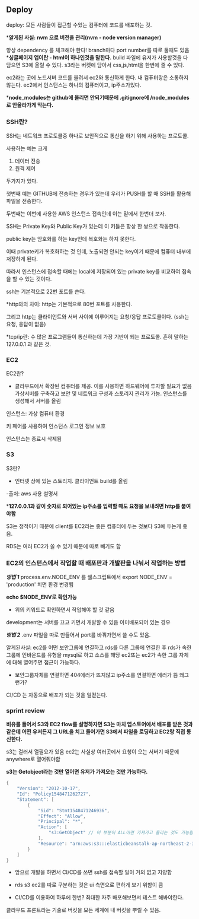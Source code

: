 ## Deploy

deploy: 모든 사람들이 접근할 수있는 컴퓨터에 코드를 배포하는 것.

***알게된 사실: nvm 으로 버전을 관리(nvm - node version manager)**

항상 dependency 를 체크해야 한다!
branch마다 port number를 따로 둘때도 있음
***싱글페이지 앱이란 - html이 하나인것을 말한다.**
build 파일에 유저가 사용할것을 다 담으면 S3에 올릴 수 있다.
s3라는 버켓에 담아서 css,js,html을 한번에 줄 수 있다.

ec2라는 곳에 노드서버 코드를 올려서 ec2와 통신하게 한다. 내 컴퓨터랑은 소통하지 않는다.
ec2에서 인스턴스는 하나의 컴퓨터이고,  ip주소가있다.

***node_modules는 github에 올리면 안되기때문에 .gitignore에 /node_modules로 안올라가게 막는다.**

### SSH란?

SSH는 네트워크 프로토콜중 하나로 보안적으로 통신을 하기 위해 사용하는 프로토콜.

사용하는 예는 크게 

1. 데이터 전송
2. 원격 제어

두가지가 있다. 

첫번째 예는 GITHUB에 전송하는 경우가 있는데 우리가 PUSH를 할 때 SSH를 활용해 파일을 전송한다.

두번째는 이번에 사용한 AWS 인스턴스 접속인데 이는 밑에서 한번더 보자.

SSH는 Private Key와 Public Key가 있는데 이 키들은 항상 한 쌍으로 작동한다.

public key는 암호화를 하는 key인데 복호화는 하지 못한다.

이때 private키가 복호화하는 것 인데, 노출되면 안되는 key이기 때문에 컴퓨터 내부에 저장하게 된다.

따라서 인스턴스에 접속할 때에는 local에 저장되어 있는 private key를 비교하여 접속을 할 수 있는 것이다.

ssh는 기본적으로 22번 포트를 쓴다.



*http와의 차이: http는 기본적으로 80번 포트를 사용한다. 

그리고 http는 클라이언트와 서버 사이에 이루어지는 요청/응답 프로토콜이다. (ssh는 요청, 응답이 없음)

*tcp/ip란: 수 많은 프로그램들이 통신하는데 가장 기반이 되는 프로토콜. 흔히 말하는 127.0.0.1 과 같은 것.

### EC2

EC2란?

- 클라우드에서 확장된 컴퓨터를 제공. 이를 사용하면 하드웨어에 투자할 필요가 없음 가상서버를 구축하고 보안 및 네트워크 구성과 스토리지 관리가 가능.  인스턴스를 생성해서 서버를 올림

인스턴스: 가상 컴퓨터 환경

키 페어를 사용하여 인스턴스 로그인 정보 보호

인스턴스는 종료시 삭제됨

### S3

S3란?

- 인터넷 상에 있는 스토리지. 클라이언트 build를 올림

-출처: aws 사용 설명서



***127.0.0.1과 같이 숫자로 되어있는 ip주소를 입력할 때도 요청을 보내려면 http를 붙여야함**



S3는 정적이기 때문에 client를 EC2라는 좋은 컴퓨터에 두는 것보다 S3에 두는게 좋음.

RDS는 여러 EC2가 쓸 수 있기 때문에 따로 빼기도 함

 

### EC2의 인스턴스에서 작업할 때 배포판과 개발판을 나눠서 작업하는 방법

***방법 1***    process.env.NODE_ENV 를 쉘스크립트에서 export NODE_ENV = 'production' 치면 환경 변경됨

**echo $NODE_ENV로 확인가능**

- 위의 키워드로 확인하면서 작업해야 할 것 같음

development는 서버를 끄고 키면서 개발할 수 있음 이미배포되어 있는 경우

***방법 2***    .env 파일을 따로 만들어서 port를 바꿔가면서 쓸 수도 있음.



알게된사실: ec2를 어떤 보안그룹에 연결하고 rds를 다른 그룹에 연결한 후 rds가 속한 그룹에 인바운드를 유형을 mysql로 하고 소스를 해당 ec2또는 ec2가 속한 그룹 자체에 대해 열어주면 접근이 가능하다.

- 보안그룹자체를 연결하면 404에러가 뜨지않고 ip주소를 연결하면 에러가 뜸 왜그런가?



CI/CD 는 자동으로 배포가 되는 것을 일컫는다.





### sprint review

**비유를 들어서 S3와 EC2 flow를 설명하자면 S3는 마치 앱스토어에서 배포를 받은 것과 같은데 어떤 유저든지 그 URL을 치고 들어가면 S3에서 파일을 로딩하고 EC2랑 직접 통신한다.**



s3는 걸러서 열필요가 있음 ec2는 사실상 여러곳에서 요청이 오는 서버기 때문에 anywhere로 열어줘야함

**s3는 Getobject라는 것만 열어면 유저가 가져오는 것만 가능하다.**

```java	
{
    "Version": "2012-10-17",
    "Id": "Policy1548471262727",
    "Statement": [
        {
            "Sid": "Stmt1548471246936",
            "Effect": "Allow",
            "Principal": "*",
            "Action": [
                "s3:GetObject" // 이 부분이 ALL이면 가져가고 올리는 것도 가능함
            ],
            "Resource": "arn:aws:s3:::elasticbeanstalk-ap-northeast-2-398271762700/*"
        }
    ]
}
```



- 앞으로 개발을 하면서 CI/CD를 쓰면 ssh를 접속할 일이 거의 없고 지양함

- rds s3 ec2를 따로 구분하는 것은 ui 측면으로 편하게 보기 위함이 큼
- CI/CD를 이용하여 하루에 한번? 최대한 자주 배포해보면서 테스트 해봐야한다.

클라우드 프론트라는 기술로 버킷을 모든 세계에 내 버킷을 뿌릴 수 있음.